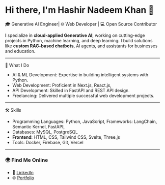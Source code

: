 # Hi there, I'm Hashir Nadeem Khan 👋

🎓 Generative AI Engineer| 🌐 Web Developer | 💻 Open Source Contributor

I specialize in **cloud-applied Generative AI**, working on cutting-edge projects in Python, machine learning, and deep learning. I build solutions like **custom RAG-based chatbots**, AI agents, and assistants for businesses and education.

---

💼 What I Do
- AI & ML Development: Expertise in building intelligent systems with Python.
- Web Development: Proficient in Next.js, React.js,
- API Development: Skilled in FastAPI and REST API design.
- Freelancing: Delivered multiple successful web development projects.

---

  🛠️ Skills
- Programming Languages: Python, JavaScript, 
  Frameworks: LangChain, Semantic Kernel, FastAPI, 
- Databases: MySQL, PostgreSQL
- **Frontend**: HTML, CSS, Tailwind CSS, Svelte, Three.js
- Tools: Docker, Firebase, Git, Vercel

---


### 🌍 **Find Me Online**
- 💼 [LinkedIn](www.linkedin.com/in/hashir-khan-b90b60280)
- 🌐 [Portfolio](https://personal-portfolio-seven-sigma-67.vercel.app/)
